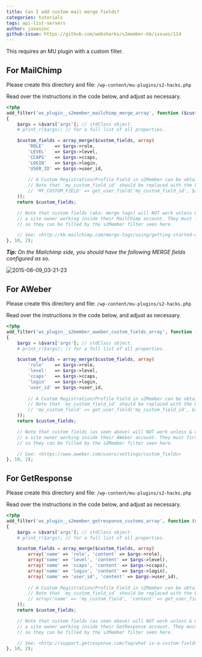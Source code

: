 ```yaml
---
title: Can I add custom mail merge fields?
categories: tutorials
tags: api-list-servers
author: jaswsinc
github-issue: https://github.com/websharks/s2member-kb/issues/114
---
```


This requires an MU plugin with a custom filter.

## For MailChimp

Please create this directory and file:
`/wp-content/mu-plugins/s2-hacks.php`

Read over the instructions in the code below, and adjust as necessary.

```php
<?php
add_filter('ws_plugin__s2member_mailchimp_merge_array', function ($custom_fields, $vars)
{
    $args = &$vars['args']; // stdClass object.
    # print_r($args); // for a full list of all properties.

    $custom_fields = array_merge($custom_fields, array(
        'ROLE'    => $args->role,
        'LEVEL'   => $args->level,
        'CCAPS'   => $args->ccaps,
        'LOGIN'   => $args->login,
        'USER_ID' => $args->user_id,
        
        // A Custom Registration/Profile Field in s2Member can be obtained like this.
        // Note that `my_custom_field_id` should be replaced with the Unique ID that you configured for a field in s2Member.
        // 'MY_CUSTOM_FIELD' => get_user_field('my_custom_field_id', $args->user_id),
    ));
    return $custom_fields;

    // Note that custom fields (aka: merge tags) will NOT work unless & until they are created by
    // a site owner working inside their MailChimp account. They must first add the custom fields
    // so they can be filled by the s2Member filter seen here.

    // See: <http://kb.mailchimp.com/merge-tags/using/getting-started-with-merge-tags>
}, 10, 2);
```

_**Tip:** On the Mailchimp side, you should have the following MERGE fields configured as so._

![2015-06-09_03-21-23](https://cloud.githubusercontent.com/assets/1563559/8056637/a2a59748-0e56-11e5-805b-565266059aae.png)

## For AWeber

Please create this directory and file:
`/wp-content/mu-plugins/s2-hacks.php`

Read over the instructions in the code below, and adjust as necessary.

```php
<?php
add_filter('ws_plugin__s2member_aweber_custom_fields_array', function ($custom_fields, $vars)
{
    $args = &$vars['args']; // stdClass object.
    # print_r($args); // for a full list of all properties.

    $custom_fields = array_merge($custom_fields, array(
        'role'    => $args->role,
        'level'   => $args->level,
        'ccaps'   => $args->ccaps,
        'login'   => $args->login,
        'user_id' => $args->user_id,
        
        // A Custom Registration/Profile Field in s2Member can be obtained like this.
        // Note that `my_custom_field_id` should be replaced with the Unique ID that you configured for a field in s2Member.
        // 'my_custom_field' => get_user_field('my_custom_field_id', $args->user_id),
    ));
    return $custom_fields;

    // Note that custom fields (as seen above) will NOT work unless & until they are created by
    // a site owner working inside their AWeber account. They must first add the custom fields
    // so they can be filled by the s2Member filter seen here.

    // See: <https://www.aweber.com/users/settings/custom_fields>
}, 10, 2);
```

## For GetResponse

Please create this directory and file:
`/wp-content/mu-plugins/s2-hacks.php`

Read over the instructions in the code below, and adjust as necessary.

```php
<?php
add_filter('ws_plugin__s2member_getresponse_customs_array', function ($custom_fields, $vars)
{
    $args = &$vars['args']; // stdClass object.
    # print_r($args); // for a full list of all properties.

    $custom_fields = array_merge($custom_fields, array(
        array('name' => 'role', 'content' => $args->role),
        array('name' => 'level', 'content' => $args->level),
        array('name' => 'ccaps', 'content' => $args->ccaps),
        array('name' => 'login', 'content' => $args->login),
        array('name' => 'user_id', 'content' => $args->user_id),
        
        // A Custom Registration/Profile Field in s2Member can be obtained like this.
        // Note that `my_custom_field_id` should be replaced with the Unique ID that you configured for a field in s2Member.
        // array('name' => 'my_custom_field', 'content' => get_user_field('my_custom_field_id', $args->user_id)),
    ));
    return $custom_fields;

    // Note that custom fields (as seen above) will NOT work unless & until they are created by
    // a site owner working inside their GetResponse account. They must first add the custom fields
    // so they can be filled by the s2Member filter seen here.

    // See: <http://support.getresponse.com/faq/what-is-a-custom-field>
}, 10, 2);
```

